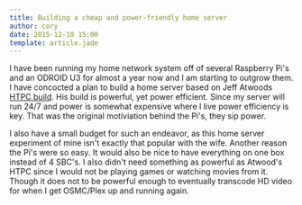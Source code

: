 ```yaml
---
title: Building a cheap and power-friendly home server
author: cory
date: 2015-12-10 15:00
template: article.jade
---
```


I have been running my home network system off of several Raspberry Pi's and an ODROID U3 for almost a year now and I am starting to outgrow them. I have concocted a plan to build a home server based on Jeff Atwoods [HTPC build](https://blog.codinghorror.com/the-2016-htpc-build/). His build is powerful, yet power efficient. Since my server will run 24/7 and power is somewhat expensive where I live power efficiency is key. That was the original motiviation behind the Pi's, they sip power.

I also have a small budget for such an endeavor, as this home server experiment of mine isn't exactly that popular with the wife. Another reason the Pi's were so easy. It would also be nice to have everything on one box instead of 4 SBC's. I also didn't need something as powerful as Atwood's HTPC since I would not be playing games or watching movies from it. Though it does not to be powerful enough to eventually transcode HD video for when I get OSMC/Plex up and running again.
